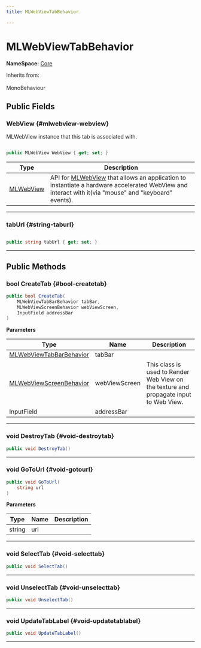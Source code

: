 ```yaml
---
title: MLWebViewTabBehavior

---
```


# MLWebViewTabBehavior



**NameSpace:** 
[Core](/versioned_docs/version-03-Jan-2023/unity-api/api/MagicLeap.Core/MagicLeap.Core.md) 





Inherits from: <br></br>MonoBehaviour




## Public Fields

### WebView {#mlwebview-webview}

MLWebView instance that this tab is associated with. 

```csharp

public MLWebView WebView { get; set; }

```

| Type | Description  | 
|--|--|
| [MLWebView](/versioned_docs/version-03-Jan-2023/unity-api/api/UnityEngine.XR.MagicLeap/MLWebView/UnityEngine.XR.MagicLeap.MLWebView.md) | API for [MLWebView](/versioned_docs/version-03-Jan-2023/unity-api/api/UnityEngine.XR.MagicLeap/MLWebView/UnityEngine.XR.MagicLeap.MLWebView.md) that allows an application to instantiate a hardware accelerated WebView and interact with it(via "mouse" and "keyboard" events).  |





-----------

### tabUrl {#string-taburl}

```csharp

public string tabUrl { get; set; }

```






-----------

## Public Methods

### bool CreateTab {#bool-createtab}

```csharp
public bool CreateTab(
    MLWebViewTabBarBehavior tabBar,
    MLWebViewScreenBehavior webViewScreen,
    InputField addressBar
)
```


**Parameters**

| Type | Name  | Description  | 
|--|--|--|
| [MLWebViewTabBarBehavior](/versioned_docs/version-03-Jan-2023/unity-api/api/MagicLeap.Core/MagicLeap.Core.MLWebViewTabBarBehavior.md) |tabBar||
| [MLWebViewScreenBehavior](/versioned_docs/version-03-Jan-2023/unity-api/api/MagicLeap.Core/MagicLeap.Core.MLWebViewScreenBehavior.md) |webViewScreen|This class is used to Render Web View on the texture and propagate input to Web View. |
| InputField |addressBar||






-----------

### void DestroyTab {#void-destroytab}

```csharp
public void DestroyTab()
```






-----------

### void GoToUrl {#void-gotourl}

```csharp
public void GoToUrl(
    string url
)
```


**Parameters**

| Type | Name  | Description  | 
|--|--|--|
| string |url||






-----------

### void SelectTab {#void-selecttab}

```csharp
public void SelectTab()
```






-----------

### void UnselectTab {#void-unselecttab}

```csharp
public void UnselectTab()
```






-----------

### void UpdateTabLabel {#void-updatetablabel}

```csharp
public void UpdateTabLabel()
```






-----------

